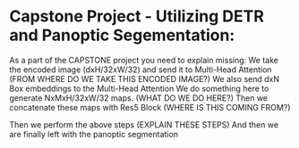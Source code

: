 # Capstone Project - Utilizing DETR and Panoptic Segementation:

As a part of the CAPSTONE project you need to explain missing:
We take the encoded image (dxH/32xW/32) and send it to Multi-Head Attention (FROM WHERE DO WE TAKE THIS ENCODED IMAGE?)
We also send dxN Box embeddings to the Multi-Head Attention
We do something here to generate NxMxH/32xW/32 maps. (WHAT DO WE DO HERE?)
Then we concatenate these maps with Res5 Block (WHERE IS THIS COMING FROM?)

Then we perform the above steps (EXPLAIN THESE STEPS)
And then we are finally left with the panoptic segmentation